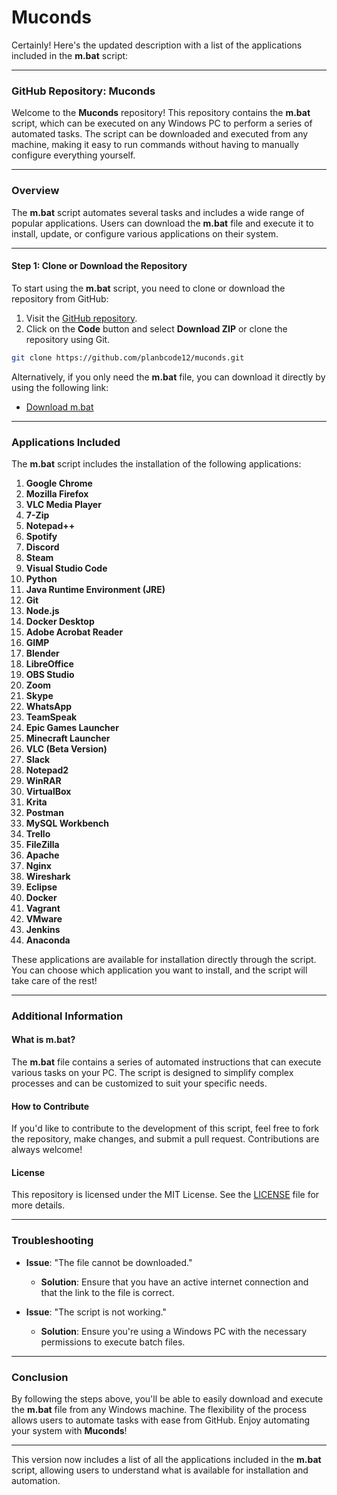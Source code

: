 # Muconds
Certainly! Here's the updated description with a list of the applications included in the **m.bat** script:

---

### **GitHub Repository: Muconds**

Welcome to the **Muconds** repository! This repository contains the **m.bat** script, which can be executed on any Windows PC to perform a series of automated tasks. The script can be downloaded and executed from any machine, making it easy to run commands without having to manually configure everything yourself.

---

### **Overview**

The **m.bat** script automates several tasks and includes a wide range of popular applications. Users can download the **m.bat** file and execute it to install, update, or configure various applications on their system.

---

#### **Step 1: Clone or Download the Repository**

To start using the **m.bat** script, you need to clone or download the repository from GitHub:

1. Visit the [GitHub repository](https://github.com/planbcode12/muconds).
2. Click on the **Code** button and select **Download ZIP** or clone the repository using Git.
 ```bash
git clone https://github.com/planbcode12/muconds.git
 ```

Alternatively, if you only need the **m.bat** file, you can download it directly by using the following link:
- [Download m.bat](https://github.com/planbcode12/muconds/blob/main/m.bat)

---

### **Applications Included**

The **m.bat** script includes the installation of the following applications:

1. **Google Chrome**
2. **Mozilla Firefox**
3. **VLC Media Player**
4. **7-Zip**
5. **Notepad++**
6. **Spotify**
7. **Discord**
8. **Steam**
9. **Visual Studio Code**
10. **Python**
11. **Java Runtime Environment (JRE)**
12. **Git**
13. **Node.js**
14. **Docker Desktop**
15. **Adobe Acrobat Reader**
16. **GIMP**
17. **Blender**
18. **LibreOffice**
19. **OBS Studio**
20. **Zoom**
21. **Skype**
22. **WhatsApp**
23. **TeamSpeak**
24. **Epic Games Launcher**
25. **Minecraft Launcher**
26. **VLC (Beta Version)**
27. **Slack**
28. **Notepad2**
29. **WinRAR**
30. **VirtualBox**
31. **Krita**
32. **Postman**
33. **MySQL Workbench**
34. **Trello**
35. **FileZilla**
36. **Apache**
37. **Nginx**
38. **Wireshark**
39. **Eclipse**
40. **Docker**
41. **Vagrant**
42. **VMware**
43. **Jenkins**
44. **Anaconda**

These applications are available for installation directly through the script. You can choose which application you want to install, and the script will take care of the rest!

---

### **Additional Information**

#### **What is m.bat?**
The **m.bat** file contains a series of automated instructions that can execute various tasks on your PC. The script is designed to simplify complex processes and can be customized to suit your specific needs.

#### **How to Contribute**
If you'd like to contribute to the development of this script, feel free to fork the repository, make changes, and submit a pull request. Contributions are always welcome!

#### **License**
This repository is licensed under the MIT License. See the [LICENSE](https://github.com/planbcode12/muconds/blob/main/LICENSE) file for more details.

---

### **Troubleshooting**

- **Issue**: "The file cannot be downloaded."
  - **Solution**: Ensure that you have an active internet connection and that the link to the file is correct.

- **Issue**: "The script is not working."
  - **Solution**: Ensure you're using a Windows PC with the necessary permissions to execute batch files.

---

### **Conclusion**

By following the steps above, you'll be able to easily download and execute the **m.bat** file from any Windows machine. The flexibility of the process allows users to automate tasks with ease from GitHub. Enjoy automating your system with **Muconds**!

---

This version now includes a list of all the applications included in the **m.bat** script, allowing users to understand what is available for installation and automation.
